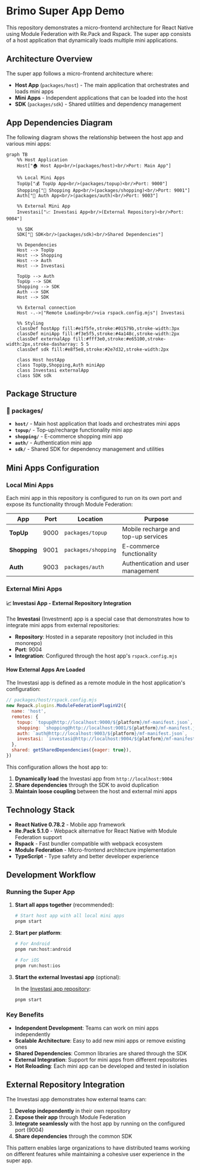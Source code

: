 # Brimo Super App Demo

This repository demonstrates a micro-frontend architecture for React Native using Module Federation with Re.Pack and Rspack. The super app consists of a host application that dynamically loads multiple mini applications.

## Architecture Overview

The super app follows a micro-frontend architecture where:
- **Host App** (`packages/host`) - The main application that orchestrates and loads mini apps
- **Mini Apps** - Independent applications that can be loaded into the host
- **SDK** (`packages/sdk`) - Shared utilities and dependency management

## App Dependencies Diagram

The following diagram shows the relationship between the host app and various mini apps:

```mermaid
graph TB
    %% Host Application
    Host["🏠 Host App<br/>(packages/host)<br/>Port: Main App"]

    %% Local Mini Apps
    TopUp["💰 TopUp App<br/>(packages/topup)<br/>Port: 9000"]
    Shopping["🛒 Shopping App<br/>(packages/shopping)<br/>Port: 9001"]
    Auth["🔐 Auth App<br/>(packages/auth)<br/>Port: 9003"]

    %% External Mini App
    Investasi["📈 Investasi App<br/>(External Repository)<br/>Port: 9004"]

    %% SDK
    SDK["🔧 SDK<br/>(packages/sdk)<br/>Shared Dependencies"]

    %% Dependencies
    Host --> TopUp
    Host --> Shopping
    Host --> Auth
    Host --> Investasi

    TopUp --> Auth
    TopUp --> SDK
    Shopping --> SDK
    Auth --> SDK
    Host --> SDK

    %% External connection
    Host -.->|"Remote Loading<br/>via rspack.config.mjs"| Investasi

    %% Styling
    classDef hostApp fill:#e1f5fe,stroke:#01579b,stroke-width:3px
    classDef miniApp fill:#f3e5f5,stroke:#4a148c,stroke-width:2px
    classDef externalApp fill:#fff3e0,stroke:#e65100,stroke-width:2px,stroke-dasharray: 5 5
    classDef sdk fill:#e8f5e8,stroke:#2e7d32,stroke-width:2px

    class Host hostApp
    class TopUp,Shopping,Auth miniApp
    class Investasi externalApp
    class SDK sdk
```

## Package Structure

### 📁 packages/
- **`host/`** - Main host application that loads and orchestrates mini apps
- **`topup/`** - Top-up/recharge functionality mini app
- **`shopping/`** - E-commerce shopping mini app
- **`auth/`** - Authentication mini app
- **`sdk/`** - Shared SDK for dependency management and utilities

## Mini Apps Configuration

### Local Mini Apps

Each mini app in this repository is configured to run on its own port and expose its functionality through Module Federation:

| App | Port | Location | Purpose |
|-----|------|----------|---------|
| **TopUp** | 9000 | `packages/topup` | Mobile recharge and top-up services |
| **Shopping** | 9001 | `packages/shopping` | E-commerce functionality |
| **Auth** | 9003 | `packages/auth` | Authentication and user management |

### External Mini Apps

#### 📈 Investasi App - External Repository Integration

The **Investasi** (Investment) app is a special case that demonstrates how to integrate mini apps from external repositories:

- **Repository**: Hosted in a separate repository (not included in this monorepo)
- **Port**: 9004
- **Integration**: Configured through the host app's `rspack.config.mjs`

#### How External Apps Are Loaded

The Investasi app is defined as a remote module in the host application's configuration:

```javascript
// packages/host/rspack.config.mjs
new Repack.plugins.ModuleFederationPluginV2({
  name: 'host',
  remotes: {
    topup: `topup@http://localhost:9000/${platform}/mf-manifest.json`,
    shopping: `shopping@http://localhost:9001/${platform}/mf-manifest.json`,
    auth: `auth@http://localhost:9003/${platform}/mf-manifest.json`,
    investasi: `investasi@http://localhost:9004/${platform}/mf-manifest.json`, // External app
  },
  shared: getSharedDependencies({eager: true}),
})
```

This configuration allows the host app to:
1. **Dynamically load** the Investasi app from `http://localhost:9004`
2. **Share dependencies** through the SDK to avoid duplication
3. **Maintain loose coupling** between the host and external mini apps

## Technology Stack

- **React Native 0.78.2** - Mobile app framework
- **Re.Pack 5.1.0** - Webpack alternative for React Native with Module Federation support
- **Rspack** - Fast bundler compatible with webpack ecosystem
- **Module Federation** - Micro-frontend architecture implementation
- **TypeScript** - Type safety and better developer experience

## Development Workflow

### Running the Super App

1. **Start all apps together** (recommended):
   ```bash
   # Start host app with all local mini apps
   pnpm start
   ```

2. **Start per platform**:
   ```bash
   # For Android
   pnpm run:host:android

   # For iOS
   pnpm run:host:ios
   ```

3. **Start the external Investasi app** (optional):

   In the [Investasi app repository](https://github.com/feedloop/brimo-investasi-mini-app-demo):

   ```bash
   pnpm start
   ```

### Key Benefits

- **Independent Development**: Teams can work on mini apps independently
- **Scalable Architecture**: Easy to add new mini apps or remove existing ones
- **Shared Dependencies**: Common libraries are shared through the SDK
- **External Integration**: Support for mini apps from different repositories
- **Hot Reloading**: Each mini app can be developed and tested in isolation

## External Repository Integration

The Investasi app demonstrates how external teams can:

1. **Develop independently** in their own repository
2. **Expose their app** through Module Federation
3. **Integrate seamlessly** with the host app by running on the configured port (9004)
4. **Share dependencies** through the common SDK

This pattern enables large organizations to have distributed teams working on different features while maintaining a cohesive user experience in the super app.

